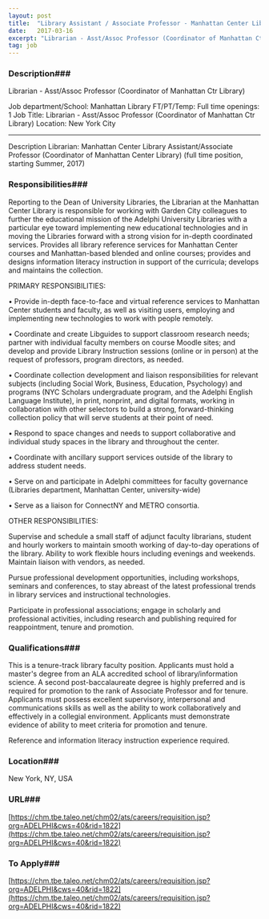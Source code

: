 ```yaml
---
layout: post
title:  "Library Assistant / Associate Professor - Manhattan Center Library"
date:   2017-03-16
excerpt: "Librarian - Asst/Assoc Professor (Coordinator of Manhattan Ctr Library) Job department/School: Manhattan Library FT/PT/Temp: Full time openings: 1 Job Title: Librarian - Asst/Assoc Professor (Coordinator of Manhattan Ctr Library) Location: New York City ________________________________________ Description Librarian: Manhattan Center Library Assistant/Associate Professor (Coordinator of Manhattan Center Library) (full time position, starting..."
tag: job
---
```


### Description###

Librarian - Asst/Assoc Professor 
(Coordinator of Manhattan Ctr Library)

Job department/School: Manhattan Library
FT/PT/Temp: Full time
openings: 1
Job Title: Librarian - Asst/Assoc Professor (Coordinator of Manhattan Ctr Library)
Location: New York City

________________________________________

Description
Librarian: Manhattan Center Library 
Assistant/Associate Professor (Coordinator of Manhattan Center Library)
(full time position, starting Summer, 2017)


### Responsibilities###

Reporting to the Dean of University Libraries, the Librarian at the Manhattan Center Library is responsible for working with Garden City colleagues to further the educational mission of the Adelphi University Libraries with a particular eye toward implementing new educational technologies and in moving the Libraries forward with a strong vision for in-depth coordinated services. Provides all library reference services for Manhattan Center courses and Manhattan-based blended and online courses; provides and designs information literacy instruction in support of the curricula; develops and maintains the collection.

PRIMARY RESPONSIBILITIES:


•  Provide in-depth face-to-face and virtual reference services to Manhattan Center students and faculty, as well as visiting users, employing and implementing new technologies to work with people remotely.


•  Coordinate and create Libguides to support classroom research needs; partner with individual faculty members on course Moodle sites; and develop and provide Library Instruction sessions (online or in person) at the request of professors, program directors, as needed.


•  Coordinate collection development and liaison responsibilities for relevant subjects (including Social Work, Business, Education, Psychology) and programs (NYC Scholars undergraduate program, and the Adelphi English Language Institute), in print, nonprint, and digital formats, working in collaboration with other selectors to build a strong, forward-thinking collection policy that will serve students at their point of need. 


•  Respond to space changes and needs to support collaborative and individual study spaces in the library and throughout the center.


•  Coordinate with ancillary support services outside of the library to address student needs.


•  Serve on and participate in Adelphi committees for faculty governance (Libraries department, Manhattan Center, university-wide)


•  Serve as a liaison for ConnectNY and METRO consortia.

OTHER RESPONSIBILITIES:

Supervise and schedule a small staff of adjunct faculty librarians, student and hourly workers to maintain smooth working of day-to-day operations of the library. Ability to work flexible hours including evenings and weekends. Maintain liaison with vendors, as needed.

Pursue professional development opportunities, including workshops, seminars and conferences, to stay abreast of the latest professional trends in library services and instructional technologies.

Participate in professional associations; engage in scholarly and professional activities, including research and publishing required for reappointment, tenure and promotion.


### Qualifications###

This is a tenure-track library faculty position. Applicants must hold a master's degree from an ALA accredited school of library/information science. A second post-baccalaureate degree is highly preferred and is required for promotion to the rank of Associate Professor and for tenure. Applicants must possess excellent supervisory, interpersonal and communications skills as well as the ability to work collaboratively and effectively in a collegial environment. Applicants must demonstrate evidence of ability to meet criteria for promotion and tenure.

Reference and information literacy instruction experience required.




### Location###

New York, NY, USA


### URL###

[https://chm.tbe.taleo.net/chm02/ats/careers/requisition.jsp?org=ADELPHI&cws=40&rid=1822](https://chm.tbe.taleo.net/chm02/ats/careers/requisition.jsp?org=ADELPHI&cws=40&rid=1822)

### To Apply###

[https://chm.tbe.taleo.net/chm02/ats/careers/requisition.jsp?org=ADELPHI&cws=40&rid=1822](https://chm.tbe.taleo.net/chm02/ats/careers/requisition.jsp?org=ADELPHI&cws=40&rid=1822)





